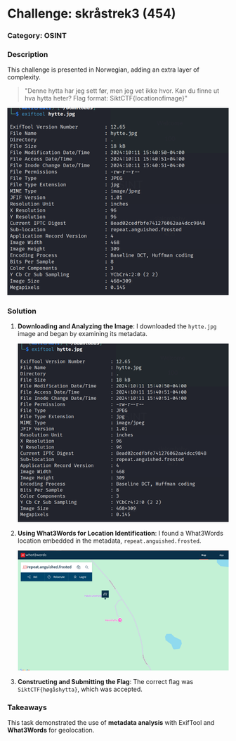 # Challenge: skråstrek3 (454)

### Category: OSINT

### Description
This challenge is presented in Norwegian, adding an extra layer of complexity.

> "Denne hytta har jeg sett før, men jeg vet ikke hvor. Kan du finne ut hva hytta heter? Flag format: SiktCTF{locationofimage}"

 ![skråstrek3](../Bilder/Picture7.png)
### Solution

1. **Downloading and Analyzing the Image**:
   I downloaded the `hytte.jpg` image and began by examining its metadata.

   ![ExifTool Output](../Bilder/Picture7.png)

2. **Using What3Words for Location Identification**:
   I found a What3Words location embedded in the metadata, `repeat.anguished.frosted`.

   ![What3Words Location](../Bilder/Picture8.png)

3. **Constructing and Submitting the Flag**:
   The correct flag was `SiktCTF{høgåshytta}`, which was accepted.

### Takeaways
This task demonstrated the use of **metadata analysis** with ExifTool and **What3Words** for geolocation.


